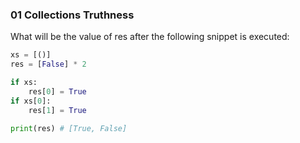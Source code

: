 ### 01 Collections Truthness

What will be the value of res after the following snippet is executed:

```python
xs = [()]
res = [False] * 2

if xs:
    res[0] = True
if xs[0]:
    res[1] = True

print(res) # [True, False]
```

